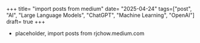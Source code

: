 +++
title= "import posts from medium"
date= "2025-04-24"
tags=["post", "AI", "Large Language Models", "ChatGPT", "Machine Learning", "OpenAI"]
draft= true
+++


- placeholder, import posts from rjchow.medium.com